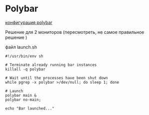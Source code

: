 # Polybar

[конфигурация polybar ](https://github.com/YehorStanislavskyi/I3wm-config/tree/main/polybar)

Решение для 2 мониторов (пересмотреть, не самое правильное решение )

файл launch.sh

```
#!/usr/bin/env sh

# Terminate already running bar instances
killall -q polybar

# Wait until the processes have been shut down
while pgrep -x polybar >/dev/null; do sleep 1; done

# Launch
polybar main &
polybar no-main;

echo "Bar launched..."
```

##
